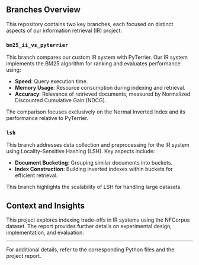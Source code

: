 ## Branches Overview

This repository contains two key branches, each focused on distinct aspects of our information retrieval (IR) project:

### `bm25_ii_vs_pyterrier`

This branch compares our custom IR system with PyTerrier. Our IR system implements the BM25 algorithm for ranking and evaluates performance using:
- **Speed**: Query execution time.
- **Memory Usage**: Resource consumption during indexing and retrieval.
- **Accuracy**: Relevance of retrieved documents, measured by Normalized Discounted Cumulative Gain (NDCG).

The comparison focuses exclusively on the Normal Inverted Index and its performance relative to PyTerrier.

### `lsh`

This branch addresses data collection and preprocessing for the IR system using Locality-Sensitive Hashing (LSH). Key aspects include:
- **Document Bucketing**: Grouping similar documents into buckets.
- **Index Construction**: Building inverted indexes within buckets for efficient retrieval.

This branch highlights the scalability of LSH for handling large datasets.

## Context and Insights

This project explores indexing trade-offs in IR systems using the NFCorpus dataset. The report provides further details on experimental design, implementation, and evaluation.

---

For additional details, refer to the corresponding Python files and the project report.

